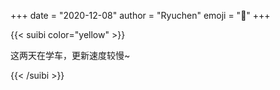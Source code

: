 +++
date = "2020-12-08"
author = "Ryuchen"
emoji = ":dog:"
+++

{{< suibi color="yellow" >}}
    <p>这两天在学车，更新速度较慢~</p>
{{< /suibi >}}